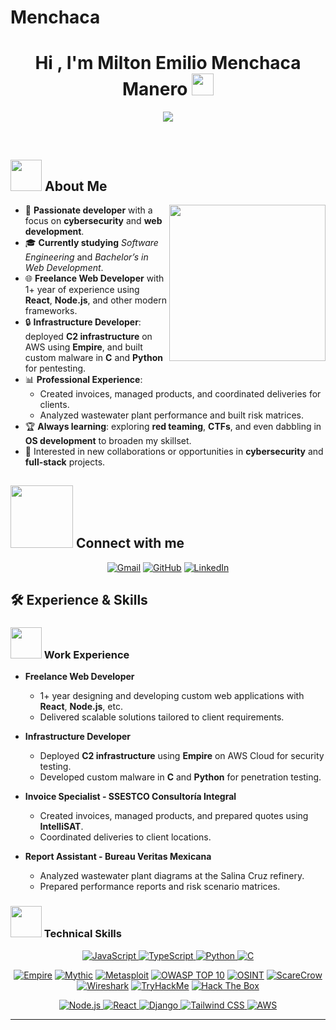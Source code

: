 # Menchaca

<h1 align="center">Hi , I'm Milton Emilio Menchaca Manero <img src="https://media.giphy.com/media/hvRJCLFzcasrR4ia7z/giphy.gif" width="35"></h1> 
<p align="center">
  <!-- Customize the text here to match your interests/roles -->
  <a href="https://github.com/DenverCoder1/readme-typing-svg">
    <img src="https://readme-typing-svg.herokuapp.com?font=Time+New+Roman&color=%23C8BE25&size=25&center=true&vCenter=true&width=600&height=100&lines=Freelance+Web+Developer;Cybersecurity+Enthusiast;Infrastructure+Developer;Red+Teaming+and+Pentesting;Always+learning+new+things">
  </a>
</p>

<br>


## <picture><img src="https://github.com/7oSkaaa/7oSkaaa/blob/main/Images/about_me.gif?raw=true" width="50px"></picture> About Me
<picture>
  <!-- Optionally replace or remove the image -->
  <img align="right" src="https://github.com/7oSkaaa/7oSkaaa/blob/main/Images/Right_Side.gif?raw=true" width="250px">
</picture>

- :wave: **Passionate developer** with a focus on **cybersecurity** and **web development**.  
- :mortar_board: **Currently studying** *Software Engineering* and *Bachelor’s in Web Development*.  
- :globe_with_meridians: **Freelance Web Developer** with 1+ year of experience using **React**, **Node.js**, and other modern frameworks.  
- :lock: **Infrastructure Developer**: deployed **C2 infrastructure** on AWS using **Empire**, and built custom malware in **C** and **Python** for pentesting.  
- :bar_chart: **Professional Experience**:  
  - Created invoices, managed products, and coordinated deliveries for clients.  
  - Analyzed wastewater plant performance and built risk matrices.  
- :trophy: **Always learning**: exploring **red teaming**, **CTFs**, and even dabbling in **OS development** to broaden my skillset.  
- :eyes: Interested in new collaborations or opportunities in **cybersecurity** and **full-stack** projects.


## <picture><img src="https://github.com/7oSkaaa/7oSkaaa/blob/main/Images/Connect-with-me.gif?raw=true" width="100px"></picture> Connect with me

<p align="center">
  <!-- Replace these links with your actual socials -->
  <a href="mailto:youremail@example.com"><img src="https://img.shields.io/badge/gmail-%23EA4335.svg?style=plastic&logo=gmail&logoColor=white" alt="Gmail"/></a>
  <a href="https://github.com/memenchac"><img src="https://img.shields.io/badge/github-%23181717.svg?style=plastic&logo=github&logoColor=white" alt="GitHub"/></a>
  <a href="https://www.linkedin.com/in/your-linkedin/"><img src="https://img.shields.io/badge/linkedin-%230A66C2.svg?style=plastic&logo=linkedin&logoColor=white" alt="LinkedIn"/></a>
</p>


## 🛠️ Experience & Skills

### <picture><img src="https://github.com/7oSkaaa/7oSkaaa/blob/main/Images/Front_End.gif?raw=true" width="50px"></picture> Work Experience

- **Freelance Web Developer**  
  - 1+ year designing and developing custom web applications with **React**, **Node.js**, etc.  
  - Delivered scalable solutions tailored to client requirements.

- **Infrastructure Developer**  
  - Deployed **C2 infrastructure** using **Empire** on AWS Cloud for security testing.  
  - Developed custom malware in **C** and **Python** for penetration testing.

- **Invoice Specialist - SSESTCO Consultoría Integral**  
  - Created invoices, managed products, and prepared quotes using **IntelliSAT**.  
  - Coordinated deliveries to client locations.

- **Report Assistant - Bureau Veritas Mexicana**  
  - Analyzed wastewater plant diagrams at the Salina Cruz refinery.  
  - Prepared performance reports and risk scenario matrices.


### <picture><img src="https://github.com/7oSkaaa/7oSkaaa/blob/main/Images/Programming_Languages.gif?raw=true" width="50px"></picture> Technical Skills

<p align="center">
  <!-- Programming Languages -->
  <a href="https://developer.mozilla.org/en-US/docs/Web/JavaScript" target="_blank">
    <img alt="JavaScript" src="https://img.shields.io/badge/JavaScript-%23F7DF1E.svg?style=plastic&logo=javascript&logoColor=black">
  </a>
  <a href="https://www.typescriptlang.org" target="_blank">
    <img alt="TypeScript" src="https://img.shields.io/badge/TypeScript-%23007ACC.svg?style=plastic&logo=typescript&logoColor=white">
  </a>
  <a href="https://www.python.org" target="_blank">
    <img alt="Python" src="https://img.shields.io/badge/Python-%2314354C.svg?style=plastic&logo=python&logoColor=white">
  </a>
  <a href="https://www.cprogramming.com/" target="_blank"> 
    <img alt="C" src="https://img.shields.io/badge/C-%232370ED.svg?style=plastic&logo=c&logoColor=white">
  </a>
</p>

<p align="center">
  <!-- Cybersecurity Tools -->
  <a href="#"><img alt="Empire" src="https://img.shields.io/badge/Empire-2B2B2B.svg?style=plastic&logo=data:image/png;base64,iVBORw0KGgo..."/></a>
  <a href="#"><img alt="Mythic" src="https://img.shields.io/badge/Mythic-2B2B2B.svg?style=plastic&logo=data:image/png;base64,iVBORw0KGgo..."/></a>
  <a href="#"><img alt="Metasploit" src="https://img.shields.io/badge/Metasploit-2B2B2B.svg?style=plastic&logo=Meta&logoColor=white"/></a>
  <a href="#"><img alt="OWASP TOP 10" src="https://img.shields.io/badge/OWASP%20TOP%2010-000000.svg?style=plastic&logo=owasp&logoColor=white"></a>
  <a href="#"><img alt="OSINT" src="https://img.shields.io/badge/OSINT-000000.svg?style=plastic&logo=opsgenie&logoColor=white"></a>
  <a href="#"><img alt="ScareCrow" src="https://img.shields.io/badge/ScareCrow-000000.svg?style=plastic&logo=github"></a>
  <a href="#"><img alt="Wireshark" src="https://img.shields.io/badge/Wireshark-1679A7.svg?style=plastic&logo=wireshark&logoColor=white"></a>
  <!-- CTF Tools -->
  <a href="https://tryhackme.com" target="_blank"><img alt="TryHackMe" src="https://img.shields.io/badge/TryHackMe-%23212C42.svg?style=plastic&logo=tryhackme&logoColor=white"></a>
  <a href="https://www.hackthebox.com" target="_blank"><img alt="Hack The Box" src="https://img.shields.io/badge/Hack%20The%20Box-3CB371.svg?style=plastic&logo=hackthebox&logoColor=white"></a>
</p>

<p align="center">
  <!-- Web Development & Cloud -->
  <a href="https://nodejs.org" target="_blank">
    <img alt="Node.js" src="https://img.shields.io/badge/Node.js-6DA55F.svg?style=plastic&logo=node.js&logoColor=white">
  </a>
  <a href="https://reactjs.org" target="_blank">
    <img alt="React" src="https://img.shields.io/badge/React-%2361DAFB.svg?style=plastic&logo=react&logoColor=black">
  </a>
  <a href="https://www.djangoproject.com" target="_blank">
    <img alt="Django" src="https://img.shields.io/badge/Django-%23092E20.svg?style=plastic&logo=django&logoColor=white">
  </a>
  <a href="https://tailwindcss.com" target="_blank">
    <img alt="Tailwind CSS" src="https://img.shields.io/badge/Tailwind_CSS-38B2AC.svg?style=plastic&logo=tailwind-css&logoColor=white">
  </a>
  <a href="https://aws.amazon.com" target="_blank">
    <img alt="AWS" src="https://img.shields.io/badge/AWS-%23FF9900.svg?style=plastic&logo=amazon-aws&logoColor=white">
  </a>
</p>

---
